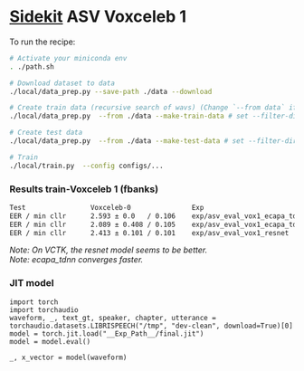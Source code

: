 [Sidekit](https://git-lium.univ-lemans.fr/speaker/sidekit) ASV Voxceleb 1
===

To run the recipe:

```bash
# Activate your miniconda env
. ./path.sh

# Download dataset to data
./local/data_prep.py --save-path ./data --download

# Create train data (recursive search of wavs) (Change `--from data` if you already have downloaded the wavs)
./local/data_prep.py  --from ./data --make-train-data # set --filter-dir if your data dir structure differ from the '--download' one (e.g.: voxceleb1/wav/)

# Create test data
./local/data_prep.py  --from ./data --make-test-data # set --filter-dir if your data dir structure differ from the '--download' one (e.g.: voxceleb1_test/wav/)

# Train
./local/train.py  --config configs/...
```

### Results train-Voxceleb 1 (fbanks)
```sh
Test                Voxceleb-0               Exp                                Config
EER / min cllr      2.593 ± 0.0   / 0.106    exp/asv_eval_vox1_ecapa_tdnn       configs/ecapa_tdnn
EER / min cllr      2.089 ± 0.408 / 0.105    exp/asv_eval_vox1_ecapa_tdnn_ft    configs/ecapa_tdnn_fine_tune
EER / min cllr      2.413 ± 0.101 / 0.101    exp/asv_eval_vox1_resnet           configs/resnet
```

_Note: On VCTK, the resnet model seems to be better._  
_Note: ecapa_tdnn converges faster._

### JIT model

```python3
import torch
import torchaudio
waveform, _, text_gt, speaker, chapter, utterance = torchaudio.datasets.LIBRISPEECH("/tmp", "dev-clean", download=True)[0]
model = torch.jit.load("__Exp_Path__/final.jit")
model = model.eval()

_, x_vector = model(waveform)
```
